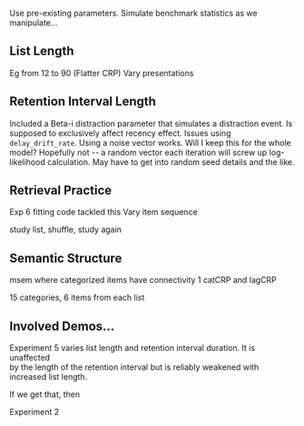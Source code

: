 Use pre-existing parameters.
Simulate benchmark statistics as we manipulate...

## List Length
Eg from 12 to 90
(Flatter CRP)
Vary presentations

## Retention Interval Length
Included a Beta-i distraction parameter that simulates a distraction event. Is supposed to exclusively affect recency effect.
Issues using `delay_drift_rate`. Using a noise vector works. Will I keep this for the whole model? Hopefully not -- a random vector each iteration will screw up log-likelihood calculation. May have to get into random seed details and the like.

## Retrieval Practice
Exp 6 fitting code tackled this
Vary item sequence

study list, shuffle, study again

## Semantic Structure
msem where categorized items have connectivity 1
catCRP and lagCRP

15 categories, 6 items from each list

## Involved Demos...
Experiment 5 varies list length and retention interval duration. It is unaffected  
by the length of the retention interval but is reliably weakened with increased list length. 

If we get that, then

Experiment 2
